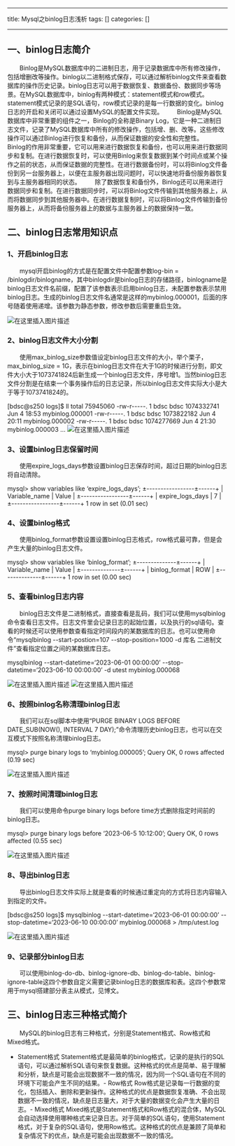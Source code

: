 
--- 
title:  Mysql之binlog日志浅析 
tags: []
categories: [] 

---
## 一、binlog日志简介

  Binlog是MySQL数据库中的二进制日志，用于记录数据库中所有修改操作，包括增删改等操作。binlog以二进制格式保存，可以通过解析binlog文件来查看数据库的操作历史记录。binlog日志可以用于数据恢复、数据备份、数据同步等场景。在MySQL数据库中，binlog有两种模式：statement模式和row模式。statement模式记录的是SQL语句，row模式记录的是每一行数据的变化。binlog日志的开启和关闭可以通过设置MySQL的配置文件实现。   Binlog是MySQL数据库中非常重要的组件之一，Binlog的全称是Binary Log，它是一种二进制日志文件，记录了MySQL数据库中所有的修改操作，包括增、删、改等。这些修改操作可以通过Binlog进行恢复和备份，从而保证数据的安全性和完整性。   Binlog的作用非常重要，它可以用来进行数据恢复和备份，也可以用来进行数据同步和复制。在进行数据恢复时，可以使用Binlog来恢复数据到某个时间点或某个操作之前的状态，从而保证数据的完整性。在进行数据备份时，可以将Binlog文件备份到另一台服务器上，以便在主服务器出现问题时，可以快速地将备份服务器恢复到与主服务器相同的状态。   除了数据恢复和备份外，Binlog还可以用来进行数据同步和复制。在进行数据同步时，可以将Binlog文件传输到其他服务器上，从而将数据同步到其他服务器中。在进行数据复制时，可以将Binlog文件传输到备份服务器上，从而将备份服务器上的数据与主服务器上的数据保持一致。

## 二、binlog日志常用知识点

### 1、开启binlog日志

  mysql开启binlog的方式是在配置文件中配置参数log-bin = /binlogdir/binlogname，其中binlogdir是binlog日志的存储路径，binlogname是binlog日志文件名前缀，配置了该参数表示启用binlog日志，未配置参数表示禁用binlog日志。生成的binlog日志文件名通常是这样的mybinlog.000001，后面的序号随着使用递增。该参数为静态参数，修改参数后需要重启生效。

<img src="https://img-blog.csdnimg.cn/6674b415d45e42cfb8bd1dbbb23a351d.png" alt="在这里插入图片描述">

### 2、binlog日志文件大小分割

  使用max_binlog_size参数值设定binlog日志文件的大小，举个栗子，max_binlog_size = 1G，表示在binlog日志文件在大于1G的时候进行分割，即文件大小大于1073741824后新生成一个binlog日志文件，序号增1。当然binlog日志文件分割是在结束一个事务操作后的日志记录，所以binlog日志文件实际大小是大于等于1073741824的。

>  
 [bdsc@s250 logs]$ ll total 75945060 -rw-r-----. 1 bdsc bdsc 1074332741 Jun 4 18:53 mybinlog.000001 -rw-r-----. 1 bdsc bdsc 1073822182 Jun 4 20:11 mybinlog.000002 -rw-r-----. 1 bdsc bdsc 1074277669 Jun 4 21:30 mybinlog.000003 … <img src="https://img-blog.csdnimg.cn/4317fcc0e99742b69ffe905a46fc787d.png" alt="在这里插入图片描述"> 


### 3、设置binlog日志保留时间

  使用expire_logs_days参数设置binlog日志保存时间，超过日期的binlog日志将自动清除。

>  
 mysql&gt; show variables like ‘expire_logs_days’; ±-----------------±------+ | Variable_name | Value | ±-----------------±------+ | expire_logs_days | 7 | ±-----------------±------+ 1 row in set (0.01 sec) 


### 4、设置binlog格式

  使用binlog_format参数设置设置binlog日志格式，row格式最可靠，但是会产生大量的binlog日志文件。

>  
 mysql&gt; show variables like ‘binlog_format’; ±--------------±------+ | Variable_name | Value | ±--------------±------+ | binlog_format | ROW | ±--------------±------+ 1 row in set (0.00 sec) 


### 5、查看binlog日志内容

  binlog日志文件是二进制格式，直接查看是乱码，我们可以使用mysqlbinlog命令查看日志文件。日志文件里会记录日志的起始位置，以及执行的sql语句。查看的时候还可以使用参数查看指定时间段内的某数据库的日志。也可以使用命令“mysqlbinlog --start-postion=107 --stop-position=1000 -d 库名 二进制文件”查看指定位置之间的某数据库日志。

>  
 mysqlbinlog --start-datetime=‘2023-06-01 00:00:00’ --stop-datetime=‘2023-06-10 00:00:00’ -d utest mybinlog.000068 


<img src="https://img-blog.csdnimg.cn/c09ea62694394aebbb01994ccbf0ea7d.png" alt="在这里插入图片描述">

<img src="https://img-blog.csdnimg.cn/0f94b3ed09f74114b115eccce3b8c750.png" alt="在这里插入图片描述">

### 6、按照binlog名称清理binlog日志

  我们可以在sql脚本中使用“PURGE BINARY LOGS BEFORE DATE_SUB(NOW(), INTERVAL 7 DAY);”命令清理历史binlog日志，也可以在交互模式下按照名称清理binlog日志。

>  
 mysql&gt; purge binary logs to ‘mybinlog.000005’; Query OK, 0 rows affected (0.19 sec) 


<img src="https://img-blog.csdnimg.cn/60ebd05017344cadb1c1b8f0ab761529.png" alt="在这里插入图片描述">

### 7、按照时间清理binlog日志

  我们可以使用命令purge binary logs before time方式删除指定时间前的binlog日志。

>  
 mysql&gt; purge binary logs before ‘2023-06-5 10:12:00’; Query OK, 0 rows affected (0.55 sec) 


<img src="https://img-blog.csdnimg.cn/008448066ee5420db6fb1b437bdde2c7.png" alt="在这里插入图片描述">

### 8、导出binlog日志

  导出binlog日志文件实际上就是查看的时候通过重定向的方式将日志内容输入到指定的文件。

>  
 [bdsc@s250 logs]$ mysqlbinlog --start-datetime=‘2023-06-01 00:00:00’ --stop-datetime=‘2023-06-10 00:00:00’ mybinlog.000068 &gt; /tmp/utest.log 


<img src="https://img-blog.csdnimg.cn/3b74d93fe4b5408a9306b708b2b9c304.png" alt="在这里插入图片描述">

### 9、记录部分binlog日志

  可以使用binlog-do-db、binlog-ignore-db、binlog-do-table、binlog-ignore-table这四个参数自定义需要记录binlog日志的数据库和表。这四个参数常用于mysql搭建部分表主从模式，见博文。

## 三、binlog日志三种格式简介

  MySQL的binlog日志有三种格式，分别是Statement格式、Row格式和Mixed格式。
- Statement格式 Statement格式是最简单的binlog格式，记录的是执行的SQL语句，可以通过解析SQL语句来恢复数据。这种格式的优点是简单、易于理解和分析，缺点是可能会出现数据不一致的情况，因为同一个SQL语句在不同的环境下可能会产生不同的结果。- Row格式 Row格式是记录每一行数据的变化，包括插入、删除和更新操作。这种格式的优点是数据恢复准确、不会出现数据不一致的情况，缺点是日志量大，对于大量的数据变化会产生大量的日志。- Mixed格式 Mixed格式是Statement格式和Row格式的混合体，MySQL会自动选择使用哪种格式来记录日志。对于简单的SQL语句，使用Statement格式，对于复杂的SQL语句，使用Row格式。这种格式的优点是兼顾了简单和复杂情况下的优点，缺点是可能会出现数据不一致的情况。